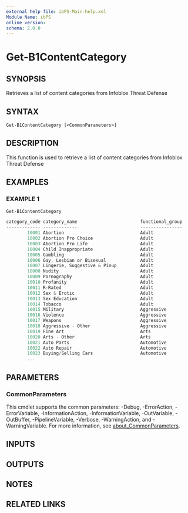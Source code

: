 ```yaml
---
external help file: ibPS-Main-help.xml
Module Name: ibPS
online version:
schema: 2.0.0
---
```


# Get-B1ContentCategory

## SYNOPSIS
Retrieves a list of content categories from Infoblox Threat Defense

## SYNTAX

```
Get-B1ContentCategory [<CommonParameters>]
```

## DESCRIPTION
This function is used to retrieve a list of content categories from Infoblox Threat Defense

## EXAMPLES

### EXAMPLE 1
```powershell
Get-B1ContentCategory

category_code category_name                        functional_group
------------- -------------                        ----------------
        10001 Abortion                             Adult
        10002 Abortion Pro Choice                  Adult
        10003 Abortion Pro Life                    Adult
        10004 Child Inappropriate                  Adult
        10005 Gambling                             Adult
        10006 Gay, Lesbian or Bisexual             Adult
        10007 Lingerie, Suggestive & Pinup         Adult
        10008 Nudity                               Adult
        10009 Pornography                          Adult
        10010 Profanity                            Adult
        10011 R-Rated                              Adult
        10012 Sex & Erotic                         Adult
        10013 Sex Education                        Adult
        10014 Tobacco                              Adult
        10015 Military                             Aggressive
        10016 Violence                             Aggressive
        10017 Weapons                              Aggressive
        10018 Aggressive - Other                   Aggressive
        10019 Fine Art                             Arts
        10020 Arts - Other                         Arts
        10021 Auto Parts                           Automotive
        10022 Auto Repair                          Automotive
        10023 Buying/Selling Cars                  Automotive
        ...
```

## PARAMETERS

### CommonParameters
This cmdlet supports the common parameters: -Debug, -ErrorAction, -ErrorVariable, -InformationAction, -InformationVariable, -OutVariable, -OutBuffer, -PipelineVariable, -Verbose, -WarningAction, and -WarningVariable. For more information, see [about_CommonParameters](http://go.microsoft.com/fwlink/?LinkID=113216).

## INPUTS

## OUTPUTS

## NOTES

## RELATED LINKS
